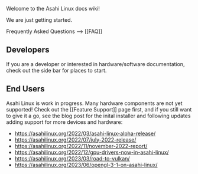 Welcome to the Asahi Linux docs wiki!

We are just getting started.

Frequently Asked Questions --> [[FAQ]]


## Developers

If you are a developer or interested in hardware/software documentation,
check out the side bar for places to start.


## End Users

Asahi Linux is work in progress. Many hardware components
are not yet supported! Check out the [[Feature Support]] page first, and if
you still want to give it a go, see the blog post for the inital installer and
following updates adding support for more devices and hardware:

* https://asahilinux.org/2022/03/asahi-linux-alpha-release/
* https://asahilinux.org/2022/07/july-2022-release/
* https://asahilinux.org/2022/11/november-2022-report/
* https://asahilinux.org/2022/12/gpu-drivers-now-in-asahi-linux/
* https://asahilinux.org/2023/03/road-to-vulkan/
* https://asahilinux.org/2023/06/opengl-3-1-on-asahi-linux/